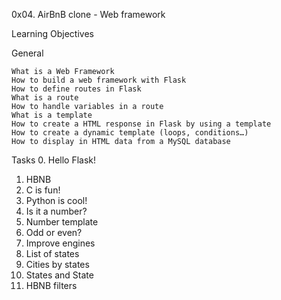 0x04. AirBnB clone - Web framework 


Learning Objectives

General

    What is a Web Framework
    How to build a web framework with Flask
    How to define routes in Flask
    What is a route
    How to handle variables in a route
    What is a template
    How to create a HTML response in Flask by using a template
    How to create a dynamic template (loops, conditions…)
    How to display in HTML data from a MySQL database


Tasks
0. Hello Flask! 
1. HBNB 
2. C is fun! 
3. Python is cool! 
4. Is it a number? 
5. Number template
6. Odd or even? 
7. Improve engines 
 8. List of states 
9. Cities by states
10. States and State 
11. HBNB filters
